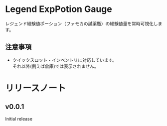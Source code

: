 # Legend ExpPotion Gauge
レジェンド経験値ポーション（ファモカの試薬瓶）の経験値量を常時可視化します。  

## 注意事項
* クイックスロット・インベントリに対応しています。  
それ以外(例えば倉庫)では表示されません。


# リリースノート
## v0.0.1
Initial release
